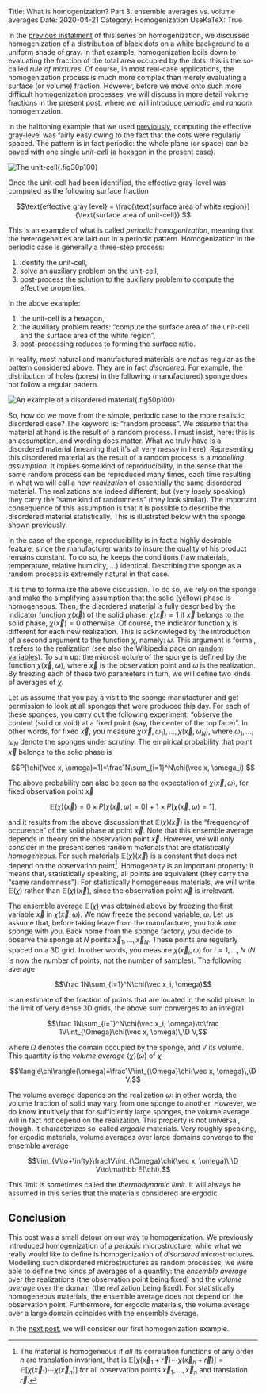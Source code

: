 Title: What is homogenization? Part 3: ensemble averages vs. volume averages
Date: 2020-04-21
Category: Homogenization
UseKaTeX: True

In the [previous instalment]({filename}20200408-What_is_homogenization-02.md) of
this series on homogenization, we discussed homogenization of a distribution of
black dots on a white background to a uniform shade of gray. In that example,
homogenization boils down to evaluating the fraction of the total area occupied
by the dots: this is the so-called *rule of mixtures*. Of course, in most
real-case applications, the homogenization process is much more complex than
merely evaluating a surface (or volume) fraction. However, before we move onto
such more difficult homogenization processes, we will discuss in more detail
volume fractions in the present post, where we will introduce *periodic* and
*random* homogenization.

In the halftoning example that we used
[previously]({filename}20200408-What_is_homogenization-02.md), computing the
effective gray-level was fairly easy owing to the fact that the dots were
regularly spaced. The pattern is in fact periodic: the whole plane (or space)
can be paved with one single *unit-cell* (a hexagon in the present case).

![The unit-cell]({static}What_is_homogenization/unit-cell.png){.fig30p100}

Once the unit-cell had been identified, the effective gray-level was computed as
the following surface fraction

$$\text{effective gray level} = \frac{\text{surface area of white region}}{\text{surface area of unit-cell}}.$$

This is an example of what is called *periodic homogenization*, meaning that the
heterogeneities are laid out in a periodic pattern. Homogenization in the
periodic case is generally a three-step process:

1. identify the unit-cell,
2. solve an auxiliary problem on the unit-cell,
3. post-process the solution to the auxiliary problem to compute the effective
   properties.

In the above example:

1. the unit-cell is a hexagon,
2. the auxiliary problem reads: “compute the surface area of the unit-cell and
   the surface area of the white region”,
3. post-processing reduces to forming the surface ratio.

In reality, most natural and manufactured materials are *not* as regular as the
pattern considered above. They are in fact *disordered*. For example, the
distribution of holes (pores) in the following (manufactured) sponge does not
follow a regular pattern.

![An example of a disordered material]({static}What_is_homogenization/sponge.png){.fig50p100}

So, how do we move from the simple, periodic case to the more realistic,
disordered case? The keyword is: “random process”. We *assume* that the material
at hand is the result of a random process. I must insist, here: this is an
assumption, and wording does matter. What we truly have is a disordered material
(meaning that it's all very messy in here). Representing this disordered
material as the result of a random process is a *modelling assumption*. It
implies some kind of reproducibility, in the sense that the same random process
can be reproduced many times, each time resulting in what we will call a new
*realization* of essentially the same disordered material. The realizations are
indeed different, but (very losely speaking) they carry the “same kind of
randomness” (they look similar). The important consequence of this assumption is
that it is possible to describe the disordered material statistically. This is
illustrated below with the sponge shown previously.

In the case of the sponge, reproducibility is in fact a highly desirable
feature, since the manufacturer wants to insure the quality of his product
remains constant. To do so, he keeps the conditions (raw materials, temperature,
relative humidity, …) identical. Describing the sponge as a random process is
extremely natural in that case.

It is time to formalize the above discussion. To do so, we rely on the sponge
and make the simplifying assumption that the solid (yellow) phase is
homogeneous. Then, the disordered material is fully described by the indicator
function $\chi(\vec x)$ of the solid phase: $\chi(\vec x)=1$ if $\vec x$ belongs
to the solid phase, $\chi(\vec x)=0$ otherwise. Of course, the indicator
function $\chi$ is different for each new realization. This is acknowleged by
the introduction of a second argument to the function $\chi$, namely: $\omega.$
This argument is formal, it refers to the realization (see also the Wikipedia
page on [random variables](https://en.wikipedia.org/wiki/Random_variable)). To
sum up: the microstructure of the sponge is defined by the function $\chi(\vec
x, \omega)$, where $\vec x$ is the observation point and $\omega$ is the
realization. By freezing each of these two parameters in turn, we will define
two kinds of averages of $\chi$.

Let us assume that you pay a visit to the sponge manufacturer and get permission
to look at all sponges that were produced this day. For each of these sponges,
you carry out the following experiment: “observe the content (solid or void) at
a fixed point (say, the center of the top face)”. In other words, for fixed
$\vec x$, you measure $\chi(\vec x, \omega_1), \ldots, \chi(\vec x, \omega_N)$,
where $\omega_1,\ldots, \omega_N$ denote the sponges under scrutiny. The
empirical probability that point $\vec x$ belongs to the solid phase is

$$P[\chi(\vec x, \omega)=1]=\frac1N\sum_{i=1}^N\chi(\vec x, \omega_i).$$

The above probability can also be seen as the expectation of $\chi(\vec x,
\omega)$, for fixed observation point $\vec x$

$$\mathbb{E}(\chi)(\vec x)=0\times P[\chi(\vec x, \omega)=0]+1\times P[\chi(\vec x, \omega)=1],$$

and it results from the above discussion that $\mathbb E(\chi)(\vec x)$ is the
“frequency of occurence” of the solid phase at point $\vec x$. Note that this
ensemble average depends in theory on the observation point $\vec x$. However,
we will only consider in the present series random materials that are
statistically *homogeneous*. For such materials $\mathbb E(\chi)(\vec x)$ is a
constant that does not depend on the observation point[^1]. Homogeneity is an
important property: it means that, statistically speaking, all points are
equivalent (they carry the “same randomness”). For statistically homogeneous
materials, we will write $\mathbb E(\chi)$ rather than $\mathbb E(\chi)(\vec
x)$, since the observation point $\vec x$ is irrelevant.

[^1]: The material is homogeneous if *all* its correlation functions of any order $n$ are translation invariant, that is $\mathbb E[\chi(\vec x_1+\vec r)\cdots\chi(\vec x_n+\vec r)]=\mathbb E[\chi(\vec x_1)\cdots\chi(\vec x_n)]$ for all observation points $\vec x_1, \ldots, \vec x_n$ and translation $\vec r$.

The ensemble average $\mathbb E(\chi)$ was obtained above by freezing the first
variable $\vec x$ in $\chi(\vec x, \omega)$. We now freeze the second variable,
$\omega.$ Let us assume that, before taking leave from the manufacturer, you
took *one* sponge with you. Back home from the sponge factory, you decide to
observe the sponge at $N$ points $\vec x_1, \ldots, \vec x_N$. These points are
regularly spaced on a 3D grid. In other words, you measure $\chi(\vec x_i,
\omega)$ for $i=1, \ldots, N$ ($N$ is now the number of points, not the number
of samples). The following average

$$\frac 1N\sum_{i=1}^N\chi(\vec x_i, \omega)$$

is an estimate of the fraction of points that are located in the solid phase. In
the limit of very dense 3D grids, the above sum converges to an integral

$$\frac 1N\sum_{i=1}^N\chi(\vec x_i, \omega)\to\frac 1V\int_{\Omega}\chi(\vec x, \omega)\,\D V,$$

where $\Omega$ denotes the domain occupied by the sponge, and $V$ its
volume. This quantity is the *volume average* $\langle\chi\rangle(\omega)$ of
$\chi$

$$\langle\chi\rangle(\omega)=\frac1V\int_{\Omega}\chi(\vec x, \omega)\,\D V.$$

The volume average depends on the realization $\omega$: in other words, the
volume fraction of solid may vary from one sponge to another. However, we do
know intuitively that for sufficiently large sponges, the volume average will in
fact *not* depend on the realization. This property is not universal, though. It
characterizes so-called *ergodic* materials. Very roughly speaking, for ergodic
materials, volume averages over large domains converge to the ensemble average

$$\lim_{V\to+\infty}\frac1V\int_{\Omega}\chi(\vec x, \omega)\,\D V\to\mathbb E(\chi).$$

This limit is sometimes called the *thermodynamic limit*. It will always be
assumed in this series that the materials considered are ergodic.

## Conclusion

This post was a small detour on our way to homogenization. We previously
introduced homogenization of a *periodic* microstructure, while what we really
would like to define is homogenization of *disordered*
microstructures. Modelling such disordered microstructures as random processes,
we were able to define two kinds of averages of a quantity: the *ensemble
average* over the realizations (the observation point being fixed) and the
*volume average* over the domain (the realization being fixed). For
statistically homogeneous materials, the ensemble average does not depend on the
observation point. Furthermore, for ergodic materials, the volume average over a
large domain coincides with the ensemble average.

In the [next post]({filename}20201208-What_is_homogenization-04.md), we will
consider our first homogenization example.

<!-- Local Variables: -->
<!-- fill-column: 80 -->
<!-- coding: utf-8 -->
<!-- End: -->
